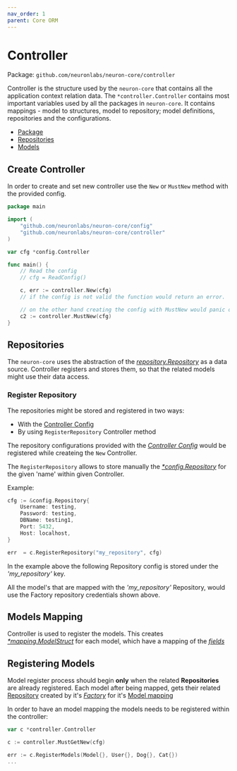 ```yaml
---
nav_order: 1
parent: Core ORM
---
```

# Controller

Package: `github.com/neuronlabs/neuron-core/controller`

Controller is the structure used by the `neuron-core` that contains all the application context relation data. The `*controller.Controller` contains most important variables used by all the packages in `neuron-core`. It contains mappings - model to structures, model to repository; model definitions, repositories and the configurations.

* [Package](#package)
* [Repositories](#repositories)
* [Models](#models)

## Create Controller

In order to create and set new controller use the `New` or `MustNew` method with the provided config.

```go
package main

import (
    "github.com/neuronlabs/neuron-core/config"
    "github.com/neuronlabs/neuron-core/controller"
)

var cfg *config.Controller

func main() {
    // Read the config
    // cfg = ReadConfig()

    c, err := controller.New(cfg)
    // if the config is not valid the function would return an error.

    // on the other hand creating the config with MustNew would panic on error.
    c2 := controller.MustNew(cfg)
}

```

## Repositories

The `neuron-core` uses the abstraction of the [_repository.Repository_](repositories.md#repository) as a data source. Controller registers and stores them, so that the related models might use their data access.


### Register Repository

The repositories might be stored and registered in two ways:

* With the [Controller Config](config.md#controller)
* By using `RegisterRepository` Controller method

The repository configurations provided with the [_Controller Config_](config.md#controller) would be registered while createing the `New` Controller.

The `RegisterRepository` allows to store manually the [_*config.Repository_](config.md#repository) for the given 'name' within given Controller.

Example:

```go
cfg := &config.Repository{
    Username: testing,
    Password: testing,
    DBName: testing1,
    Port: 5432,
    Host: localhost,
}

err  = c.RegisterRepository("my_repository", cfg)
```

In the example above the following Repository config is stored under the _'my_repository'_ key.

All the model's that are mapped with the _'my_repository'_ Repository, would use the Factory repository credentials shown above.


## Models Mapping

Controller is used to register the models. This creates [_*mapping.ModelStruct_](models.html#structure) for each model, which have a mapping of the [_fields_](models.html#field_structure)

## Registering Models

Model register process should begin **only** when the related **Repositories** are already registered. Each model after being mapped, gets their related [Repository](repository.md#repository) created by it's [_Factory_](repository.md#factory) for it's [Model mapping](model.md#structure)

In order to have an model mapping the models needs to be registered within the controller:

```go
var c *controller.Controller

c := controller.MustGetNew(cfg)

err := c.RegisterModels(Model{}, User{}, Dog{}, Cat{})
...
```